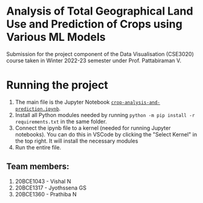 # Analysis of Total Geographical Land Use and Prediction of Crops using Various ML Models

Submission for the project component of the Data Visualisation (CSE3020) course taken in Winter 2022-23 semester under Prof. Pattabiraman V.

# Running the project

1. The main file is the Jupyter Notebook [`crop-analysis-and-prediction.ipynb`](/crop-analysis-and-prediction.ipynb).
2. Install all Python modules needed by running `python -m pip install -r requirements.txt` in the same folder.
3. Connect the ipynb file to a kernel (needed for running Jupyter notebooks). You can do this in VSCode by clicking the "Select Kernel" in the top right. It will install the necessary modules
4. Run the entire file.


## Team members:
1. 20BCE1043 - Vishal N
2. 20BCE1317 - Jyothssena GS
3. 20BCE1360 - Prathiba N